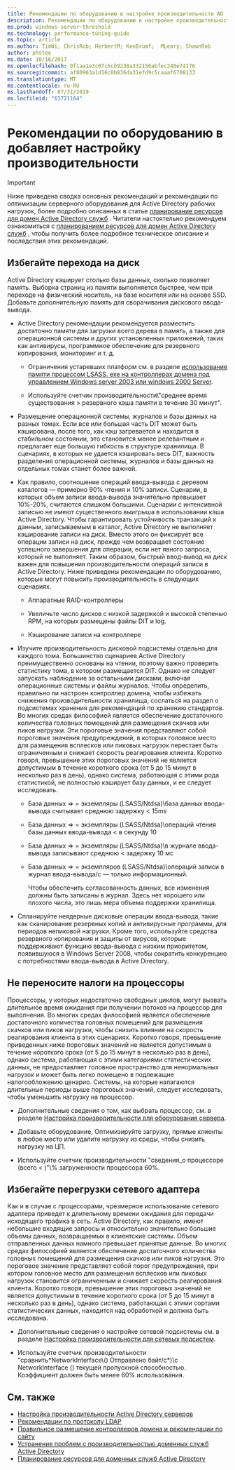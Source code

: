 ```yaml
---
title: Рекомендации по оборудованию в настройке производительности AD
description: Рекомендации по оборудованию в настройке производительности AD
ms.prod: windows-server-threshold
ms.technology: performance-tuning-guide
ms.topic: article
ms.author: TimWi; ChrisRob; HerbertM; KenBrumf;  MLeary; ShawnRab
author: phstee
ms.date: 10/16/2017
ms.openlocfilehash: 0f1aa1e3c07c5cb9238a332156abfec248e74176
ms.sourcegitcommit: af80963a1d16c0b836da31efd9c5caaaf6708133
ms.translationtype: MT
ms.contentlocale: ru-RU
ms.lasthandoff: 07/31/2019
ms.locfileid: "63721164"
---
```

# <a name="hardware-considerations-in-adds-performance-tuning"></a>Рекомендации по оборудованию в добавляет настройку производительности 

>[!Important]
> Ниже приведена сводка основных рекомендаций и рекомендации по оптимизации серверного оборудования для Active Directory рабочих нагрузок, более подробно описанных в статье [планирование ресурсов для домен Active Directory служб](https://go.microsoft.com/fwlink/?LinkId=324566) . Читатели настоятельно рекомендуем ознакомиться с [планированием ресурсов для домен Active Directory служб](https://go.microsoft.com/fwlink/?LinkId=324566) , чтобы получить более подробное техническое описание и последствия этих рекомендаций.

## <a name="avoid-going-to-disk"></a>Избегайте перехода на диск

Active Directory кэширует столько базы данных, сколько позволяет память. Выборка страниц из памяти выполняется быстрее, чем при переходе на физический носитель, на базе носителя или на основе SSD. Добавьте дополнительную память для сворачивания дискового ввода-вывода.

-   Active Directory рекомендации рекомендуется разместить достаточно памяти для загрузки всего дерева в память, а также для операционной системы и других установленных приложений, таких как антивирусы, программное обеспечение для резервного копирования, мониторинг и т. д.

    -   Ограничения устаревших платформ см. в разделе [использование памяти процессом LSASS. exe на контроллерах домена под управлением Windows server 2003 или windows 2000 Server](https://support.microsoft.com/kb/308356).

    -   Используйте счетчик производительности\\"среднее время существования &gt; резервного кэша памяти в течение 30 минут".

-   Размещение операционной системы, журналов и базы данных на разных томах. Если все или большая часть DIT может быть кэширована, после того, как кэш загревается и находится в стабильном состоянии, это становится менее релевантным и предлагает еще большую гибкость в структуре хранилища. В сценариях, в которых не удается кэшировать весь DIT, важность разделения операционной системы, журналов и базы данных на отдельных томах станет более важной.

-   Как правило, соотношение операций ввода-вывода с деревом каталогов — примерно 90% чтения и 10% записи. Сценарии, в которых объем записи ввода-вывода значительно превышает 10%-20%, считаются слишком большими. Сценарии с интенсивной записью не имеют существенного выигрыша в использовании кэша Active Directory. Чтобы гарантировать устойчивость транзакций к данным, записываемым в каталог, Active Directory не выполняет кэширование записи на диск. Вместо этого он фиксирует все операции записи на диск, прежде чем возвращает состояние успешного завершения для операции, если нет явного запроса, который не выполняет. Таким образом, быстрый ввод-вывод на диск важен для повышения производительности операций записи в Active Directory. Ниже приведены рекомендации по оборудованию, которые могут повысить производительность в следующих сценариях.

    -   Аппаратные RAID-контроллеры

    -   Увеличьте число дисков с низкой задержкой и высокой степенью RPM, на которых размещены файлы DIT и log.

    -   Кэширование записи на контроллере

-   Изучите производительность дисковой подсистемы отдельно для каждого тома. Большинство сценариев Active Directory преимущественно основаны на чтении, поэтому важно проверить статистику тома, в котором размещается DIT. Однако не следует запускать наблюдение за остальными дисками, включая операционные системы и файлы журналов. Чтобы определить, правильно ли настроен контроллер домена, чтобы избежать снижения производительности хранилища, сослаться на раздел о подсистемах хранения для рекомендаций по хранению стандартов. Во многих средах философией является обеспечение достаточного количества головных помещений для размещения скачков или пиков нагрузки. Эти пороговые значения представляют собой пороговые значения предупреждений, в которых головное место для размещения всплесков или пиковых нагрузок перестает быть ограниченным и снижает скорость реагирования клиента. Коротко говоря, превышение этих пороговых значений не является допустимым в течение короткого срока (от 5 до 15 минут в несколько раз в день), однако система, работающая с этими рода статистикой, не полностью кэширует базу данных, и ее следует исследовать.

    -   База данных =&gt; = экземпляры (LSASS/Ntdsa)\\база данных ввода-вывода считывает среднюю задержку &lt; 15ms

    -   База данных =&gt; = экземпляры (LSASS/Ntdsa)\\операций чтения базы данных ввода-вывода &lt; в секунду 10

    -   База данных =&gt; = экземпляры (LSASS/Ntdsa)\\в журнале ввода-вывода записывают среднюю &lt; задержку 10 мс

    -   База данных =&gt; = экземпляров (LSASS/Ntdsa)\\операций записи в журнал ввода-вывода/с — только информационный.

        Чтобы обеспечить согласованность данных, все изменения должны быть записаны в журнал. Здесь нет хорошего или плохого числа, это лишь мера объема поддержки хранилища.

-   Спланируйте неядерные дисковые операции ввода-вывода, такие как сканирование резервных копий и антивирусные программы, для периодов непиковой нагрузки. Кроме того, используйте средства резервного копирования и защиты от вирусов, которые поддерживают функцию ввода-вывода с низким приоритетом, появившуюся в Windows Server 2008, чтобы сократить конкуренцию с потребностями ввода-вывода в Active Directory.

## <a name="dont-over-tax-the-processors"></a>Не переносите налоги на процессоры

Процессоры, у которых недостаточно свободных циклов, могут вызвать длительное время ожидания при получении потоков на процессор для выполнения. Во многих средах философией является обеспечение достаточного количества головных помещений для размещения скачков или пиков нагрузки, чтобы снизить влияние на скорость реагирования клиента в этих сценариях. Коротко говоря, превышение приведенных ниже пороговых значений не является допустимым в течение короткого срока (от 5 до 15 минут в несколько раз в день), однако система, работающая с этими категориями статистических данных, не предоставляет головное пространство для ненормальных нагрузок и может быть легко помещено в подлежащие налогообложению ценарио. Системы, на которые налагаются длительные периоды выше пороговых значений, следует исследовать, чтобы уменьшить нагрузку на процессор.

-   Дополнительные сведения о том, как выбрать процессор, см. в разделе [Настройка производительности для оборудования сервера](../../hardware/index.md).

-   Добавьте оборудование, Оптимизируйте загрузку, прямые клиенты в любое место или удалите нагрузку из среды, чтобы снизить нагрузку на ЦП.

-   Используйте счетчик производительности "сведения\_о процессоре (всего &lt; )"\\% загруженности процессора 60%.

## <a name="avoid-overloading-the-network-adapter"></a>Избегайте перегрузки сетевого адаптера

Как и в случае с процессорами, чрезмерное использование сетевого адаптера приведет к длительному времени ожидания для передачи исходящего трафика в сеть. Active Directory, как правило, имеют небольшие входящие запросы и относительно значительно большие объемы данных, возвращаемых в клиентские системы. Объем отправленных данных намного превышает принятые данные. Во многих средах философией является обеспечение достаточного количества головных помещений для размещения скачков или пиков нагрузки. Это пороговое значение представляет собой порог предупреждения, при котором головное место для размещения всплесков или пиковых нагрузок становится ограниченным и снижает скорость реагирования клиента. Коротко говоря, превышение этих пороговых значений не является допустимым в течение короткого срока (от 5 до 15 минут в несколько раз в день), однако система, работающая с этими сортами статистических данных, находится над обработкой и должна быть исследована.

-   Дополнительные сведения о настройке сетевой подсистемы см. в разделе [Настройка производительности для сетевых подсистем](../../../../networking/technologies/network-subsystem/net-sub-performance-top.md).

-   Используйте счетчик производительности "сравнить\*NetworkInterface\\() Отправлено байт/с\*)\\с NetworkInterface () текущей пропускной способностью. Коэффициент должен быть менее 60% использования.

## <a name="see-also"></a>См. также
- [Настройка производительности Active Directory серверов](index.md)
- [Рекомендации по протоколу LDAP](ldap-considerations.md)
- [Правильное размещение контроллеров домена и рекомендации по сайту](site-definition-considerations.md)
- [Устранение проблем с производительностью доменных служб Active Directory](troubleshoot.md) 
- [Планирование ресурсов для доменных служб Active Directory](https://go.microsoft.com/fwlink/?LinkId=324566)
